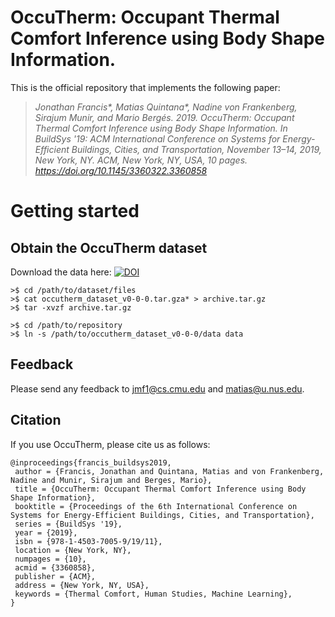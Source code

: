 # OccuTherm: Occupant Thermal Comfort Inference using Body Shape Information.

This is the official repository that implements the following paper:

> *Jonathan Francis&ast;, Matias Quintana&ast;, Nadine von Frankenberg, Sirajum Munir, and Mario Bergés. 2019. OccuTherm: Occupant Thermal Comfort Inference using Body Shape Information. In BuildSys '19: ACM International Conference on Systems for Energy-Efficient Buildings, Cities, and Transportation, November 13–14, 2019, New York, NY. ACM, New York, NY, USA, 10 pages. https://doi.org/10.1145/3360322.3360858*

# Getting started

## Obtain the OccuTherm dataset

Download the data here: [![DOI](https://zenodo.org/badge/DOI/10.5281/zenodo.3363986.svg)](https://doi.org/10.5281/zenodo.3363986)

```
>$ cd /path/to/dataset/files
>$ cat occutherm_dataset_v0-0-0.tar.gza* > archive.tar.gz
>$ tar -xvzf archive.tar.gz

>$ cd /path/to/repository
>$ ln -s /path/to/occutherm_dataset_v0-0-0/data data
```

## Feedback

Please send any feedback to jmf1@cs.cmu.edu and matias@u.nus.edu.

## Citation

If you use OccuTherm, please cite us as follows:

```
@inproceedings{francis_buildsys2019,
 author = {Francis, Jonathan and Quintana, Matias and von Frankenberg, Nadine and Munir, Sirajum and Berges, Mario},
 title = {OccuTherm: Occupant Thermal Comfort Inference using Body Shape Information},
 booktitle = {Proceedings of the 6th International Conference on Systems for Energy-Efficient Buildings, Cities, and Transportation},
 series = {BuildSys '19},
 year = {2019},
 isbn = {978-1-4503-7005-9/19/11},
 location = {New York, NY},
 numpages = {10},
 acmid = {3360858},
 publisher = {ACM},
 address = {New York, NY, USA},
 keywords = {Thermal Comfort, Human Studies, Machine Learning},
} 
```